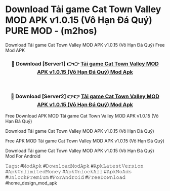 # Download Tải game Cat Town Valley MOD APK v1.0.15 (Vô Hạn Đá Quý) PURE MOD - (m2hos)
Download Tải game Cat Town Valley MOD APK v1.0.15 (Vô Hạn Đá Quý) Free Mod APK

<div align="center">
<h3>🔴 Download [Server1] 👉👉 <a href="https://apk-comot.site?title=Tải_game_Cat_Town_Valley_MOD_APK_v1.0.15_(Vô_Hạn_Đá_Quý)">Tải game Cat Town Valley MOD APK v1.0.15 (Vô Hạn Đá Quý) Mod Apk</a></h3><br>

<h3>🔴 Download [Server2] 👉👉 <a href="https://apk-comot.site?title=Tải_game_Cat_Town_Valley_MOD_APK_v1.0.15_(Vô_Hạn_Đá_Quý)">Tải game Cat Town Valley MOD APK v1.0.15 (Vô Hạn Đá Quý) Mod Apk</a></h3>
</div>


Free Download APK MOD Tải game Cat Town Valley MOD APK v1.0.15 (Vô Hạn Đá Quý)

Download Tải game Cat Town Valley MOD APK v1.0.15 (Vô Hạn Đá Quý) 

Free APK MOD Tải game Cat Town Valley MOD APK v1.0.15 (Vô Hạn Đá Quý) 

Download Tải game Cat Town Valley MOD APK v1.0.15 (Vô Hạn Đá Quý) Mod For Android

𝚃𝚊𝚐𝚜: #𝙼𝚘𝚍𝙰𝚙𝚔 #𝙳𝚘𝚠𝚗𝚕𝚘𝚊𝚍𝙼𝚘𝚍𝙰𝚙𝚔 #𝙰𝚙𝚔𝙻𝚊𝚝𝚎𝚜𝚝𝚅𝚎𝚛𝚜𝚒𝚘𝚗 #𝙰𝚙𝚔𝚄𝚗𝚕𝚒𝚖𝚒𝚝𝚎𝚍𝙼𝚘𝚗𝚎𝚢 #𝙰𝚙𝚔𝚄𝚗𝚕𝚘𝚌𝚔𝙰𝚕𝚕 #𝙰𝚙𝚔𝙽𝚘𝙰𝚍𝚜 #𝚄𝚗𝚕𝚘𝚌𝚔𝙿𝚛𝚎𝚖𝚒𝚞𝚖 #𝙵𝚘𝚛𝙰𝚗𝚍𝚛𝚘𝚒𝚍 #𝙵𝚛𝚎𝚎𝙳𝚘𝚠𝚗𝚕𝚘𝚊𝚍 #home_design_mod_apk